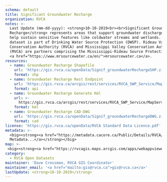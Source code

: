 ```yaml
---
schema: default
title: Significant Groundwater Recharge
organization: RVCA
notes: >-
  Last Update (mm-dd-yyyy): <strong>10-10-2019<br><br>Significant Groundwater
  Recharge</strong> represents areas that support groundwater discharge, and
  help sustain sensitive features like coldwater streams and wetlands. This
  dataset is part of Drinking Water Source Protection (DWSP). Rideau Valley
  Conservation Authority (RVCA) and Mississippi Valley Conservation Authority
  (MVCA) are partners comprising the Mississippi-Rideau Source Protection Region
  <a href="https://www.mrsourcewater.ca/en/">mrsourcewater.ca</a>.
resources:
  - name: Groundwater Recharge Shapefile
    url: 'https://gis.rvca.ca/openData/Signif_groundwaterRechargeSHP.zip'
    format: shp
  - name: Groundwater Recharge Rest Endpoint
    url: 'https://gis.rvca.ca/arcgis/rest/services/RVCA_SWP_Service/MapServer/8'
    format: api
  - name: Groundwater Recharge Generate Kml
    url: >-
      https://gis.rvca.ca/arcgis/rest/services/RVCA_SWP_Service/MapServer/generateKml
    format: kml
  - name: Groundwater Recharge CAD-DWG
    url: 'https://gis.rvca.ca/openData/Signif_groundwaterRechargeDWG.zip'
    format: cad
license: 'https://gis.rvca.ca/openData/RVCA Standard Data Licence.pdf'
metadata: >-
  <big><strong><a href="https://metadata.cacore.ca/Public/Details/RVCA/id=858">View
  Metadata...</a></strong></big>
map: >- 
 <big><strong><a href="https://rvcagis.maps.arcgis.com/apps/webappviewer/index.html?id=2245400261414423bc883126376be546">View Map...</a></strong></big>
category:
  - RVCA Open Datasets
maintainer: 'Dave Crossman, RVCA GIS Coordinator'
maintainer_email: '<a href="mailto:gis@rvca.ca">gis@rvca.ca</a>'
lastUpdate: <strong>10-10-2019</strong>
---
```

